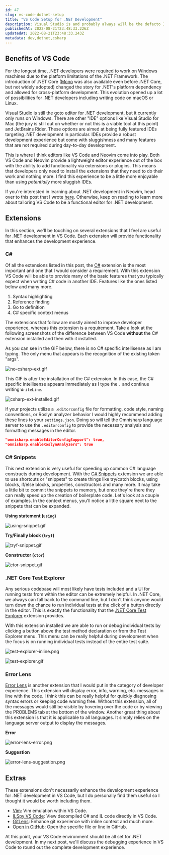 ```yaml
---
id: 47
slug: vs-code-dotnet-setup
title: "VS Code Setup for .NET Development"
description: Visual Studio is and probably always will be the defacto IDE for .NET development, but that doesn't mean there aren't other options out there. In this post, we're going to learn about several extensions available for VS Code that make writing .NET a productive and enjoyable experience. Let's dive in!
publishedAt: 2022-08-21T23:48:33.226Z
updatedAt: 2022-08-21T23:48:33.243Z
metadata: dev,dotnet,csharp
---
```

## Benefits of VS Code

For the longest time, .NET developers were required to work on Windows machines due to the platform limitations of the .NET Framework. The introduction of .NET Core ([Mono](https://www.mono-project.com/) was also available even before .NET Core, but not widely adopted) changed the story for .NET's platform dependency and allowed for cross-platform development. This evolution opened up a lot of possibilities for .NET developers including writing code on macOS or Linux.

Visual Studio is still the goto editor for .NET development, but it currently only runs on Windows. There are other "IDE" options like Visual Studio for Mac (the jury is still out on whether or not this is a viable tool at this point) and JetBrains Rider. These options are aimed at being fully featured IDEs targeting .NET development in particular. IDEs provide a robust development experience but come with sluggishness and many features that are not required during day-to-day development.

This is where I think editors like VS Code and Neovim come into play. Both VS Code and Neovim provide a lightweight editor experience out of the box with the ability to add functionality via extensions or plugins. This means that developers only need to install the extensions that they need to do their work and nothing more. I find this experience to be a little more enjoyable than using _potentially_ more sluggish IDEs.

If you're interested in learning about .NET development in Neovim, head over to this post that I wrote [here](https://aaronbos.dev/posts/csharp-dotnet-neovim). Otherwise, keep on reading to learn more about tailoring VS Code to be a functional editor for .NET development.

## Extensions

In this section, we'll be touching on several extensions that I feel are useful for .NET development in VS Code. Each extension will provide functionality that enhances the development experience. 

### C#

Of all the extensions listed in this post, the [C#](https://marketplace.visualstudio.com/items?itemName=ms-dotnettools.csharp) extension is the most important and one that I would consider a requirement. With this extension VS Code will be able to provide many of the basic features that you typically expect when writing C# code in another IDE. Features like the ones listed below and many more.

1. Syntax highlighting
1. Reference finding
1. Go to definition
1. C# specific context menus

The extensions that follow are mostly aimed to improve developer experience, whereas this extension is a requirement. Take a look at the following screenshots of the difference between VS Code **without** the C# extension installed and then with it installed.

As you can see in the GIF below, there is no C# specific intellisense as I am typing. The only menu that appears is the recognition of the existing token "args".

![no-csharp-ext.gif](https://res.cloudinary.com/aaron-bos/image/upload/v1661086148/no_csharp_ext_8ab0a49c29.gif)

This GIF is after the installation of the C# extension. In this case, the C# specific intellisense appears immediately as I type the `.` and continue writing `WriteLine`.

![csharp-ext-installed.gif](https://res.cloudinary.com/aaron-bos/image/upload/v1661086216/csharp_ext_installed_9242a0c527.gif)

If your projects utilize a `.editorconfig` file for formatting, code style, naming conventions, or Roslyn analyzer behavior I would highly recommend adding these lines to your `settings.json`. Doing so will tell the Omnisharp language server to use the `.editorconfig` to provide the necessary analysis and formatting messages in the editor.

```json
"omnisharp.enableEditorConfigSupport": true,
"omnisharp.enableRoslynAnalyzers": true
```

### C# Snippets

This next extension is very useful for speeding up common C# language constructs during development. With the [C# Snippets](https://marketplace.visualstudio.com/items?itemName=jorgeserrano.vscode-csharp-snippets) extension we are able to use shortcuts or "snippets" to create things like try/catch blocks, using blocks, if/else blocks, properties, constructors and many more. It may take a little bit to commit the snippets to memory, but once they're there they can really speed up the creation of boilerplate code. Let's look at a couple of examples. In the context menus, you'll notice a little square next to the snippets that can be expanded.

**Using statement (`using`)**

![using-snippet.gif](https://res.cloudinary.com/aaron-bos/image/upload/v1661086362/using_snippet_f73d1d6321.gif)

**Try/Finally block (`tryf`)**

![tryf-snippet.gif](https://res.cloudinary.com/aaron-bos/image/upload/v1661086362/tryf_snippet_fedfb4402f.gif)

**Constructor (`ctor`)**

![ctor-snippet.gif](https://res.cloudinary.com/aaron-bos/image/upload/v1661086362/ctor_snippet_0ac501d08e.gif)

### .NET Core Test Explorer

Any serious codebase will most likely have tests included and a UI for running tests from within the editor can be extremely helpful. In .NET Core, we always can fall back to the command line, but I don't think anyone would turn down the chance to run individual tests at the click of a button directly in the editor. This is exactly the functionality that the [.NET Core Test Explorer](https://marketplace.visualstudio.com/items?itemName=formulahendry.dotnet-test-explorer) extension provides.

With this extension installed we are able to run or debug individual tests by clicking a button above the test method declaration or from the Test Explorer menu. This menu can be really helpful during development when the focus is on running individual tests instead of the entire test suite.

![test-explorer-inline.png](https://res.cloudinary.com/aaron-bos/image/upload/v1661087021/test_explorer_inline_8e25eca31c.png)

![test-explorer.gif](https://res.cloudinary.com/aaron-bos/image/upload/v1661086362/test_explorer_e8e99fcdbd.gif)

### Error Lens

[Error Lens](https://marketplace.visualstudio.com/items?itemName=usernamehw.errorlens) is another extension that I would put in the category of developer experience. This extension will display error, info, warning, etc. messages in line with the code. I think this can be really helpful for quickly diagnosing syntax errors or keeping code warning free. Without this extension, all of the messages would still be visible by hovering over the code or by viewing the PROBLEMS tab at the bottom of the window. Another great thing about this extension is that it is applicable to all languages. It simply relies on the language server output to display the messages.

**Error**

![error-lens-error.png](https://res.cloudinary.com/aaron-bos/image/upload/v1661087021/error_lens_error_f395f9da97.png)

**Suggestion**

![error-lens-suggestion.png](https://res.cloudinary.com/aaron-bos/image/upload/v1661087021/error_lens_suggestion_dc7052d5ab.png)

## Extras

These extensions don't necessarily enhance the development experience for .NET development in VS Code, but I do personally find them useful so I thought it would be worth including them.

- [Vim](https://marketplace.visualstudio.com/items?itemName=vscodevim.vim): Vim emulation within VS Code.
- [ILSpy VS Code](https://marketplace.visualstudio.com/items?itemName=icsharpcode.ilspy-vscode): View decompiled C# and IL code directly in VS Code.
- [GitLens](https://marketplace.visualstudio.com/items?itemName=eamodio.gitlens): Enhance git experience with inline context and much more.
- [Open in GitHub](https://marketplace.visualstudio.com/items?itemName=ziyasal.vscode-open-in-github): Open the specific file or line in GitHub.

At this point, your VS Code environment should be all set for .NET development. In my next post, we'll discuss the debugging experience in VS Code to round out the complete development experience.
